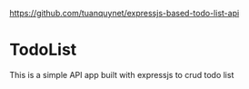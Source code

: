 https://github.com/tuanquynet/expressjs-based-todo-list-api

# TodoList
This is a simple API app built with expressjs to crud todo list
